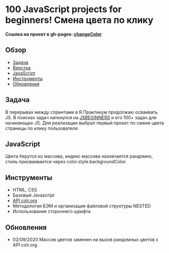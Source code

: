 # 100 JavaScript projects for beginners! Смена цвета по клику

**Ссылка на проект в gh-pages: [changeColor](https://comediant24.github.io/changeColorBG/)**

## Обзор

- [Задача](#Задача)
- [Верстка](#Верстка)
- [JavaScript](#JavaScript)
- [Инструменты](#Инструменты)
- [Обновления](#Обновления)

## Задача

В перерывах между спринтами в Я.Практикум продолжаю осваивать JS. В поисках задач наткнулся на [JSBEGINNERS](https://jsbeginners.com/javascript-projects-for-beginners/) и его 100+ задач для начинающих JS.
Для реализации выбрал первый проект по смене цвета страницы по клику пользователя.

## JavaScript

Цвета берутся из массива, индекс массива назначается рандомно, стиль присваивается через color.style.backgroundColor.

## Инструменты

- HTML, CSS
- Базовый Javascript
- [API colr.org](http://www.colr.org/api.html)
- Методология БЭМ и организация файловой структуры NESTED
- Использование стороннего шрифта

## Обновления

- 02/09/2020 Массив цветов заменен на вызов рандомных цветов с API colr.org
